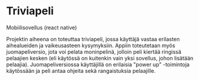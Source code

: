 # Triviapeli

Mobiilisovellus (react native) 

Projektin aiheena on toteuttaa triviapeli, jossa käyttäjä vastaa erilasten aihealueiden ja vaikeusasteen kysymyksiin. Appiin toteutetaan myös juomapeliversio, jota voi pelata moninpelinä, jolloin peli kiertää ringissä pelaajien kesken (eli käytössä on kuitenkin vain yksi sovellus, johon lisätään pelaajia). Juomapeliversiossa käyttäjillä on erilaisia "power up" -toimintoja käytössään ja peli antaa ohjeita sekä rangaistuksia pelaajille.
